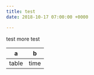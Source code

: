 ```yaml
---
title: test
date: 2018-10-17 07:00:00 +0000

---
```

test
more test

| a | b |
| - | - |
| table | time |

